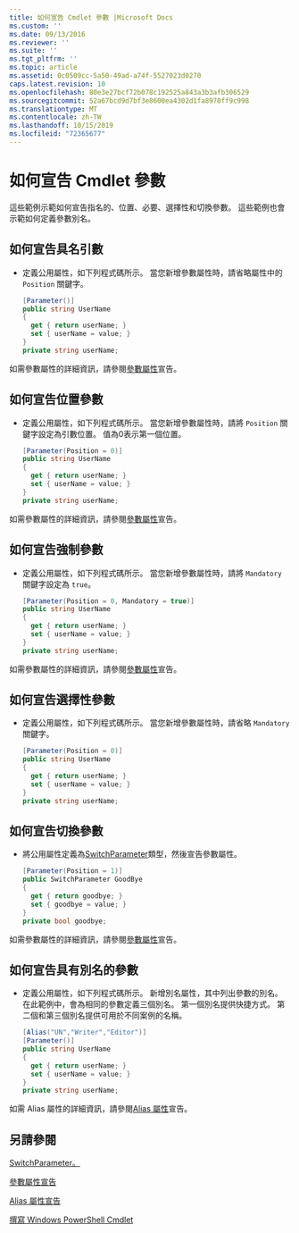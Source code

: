 ```yaml
---
title: 如何宣告 Cmdlet 參數 |Microsoft Docs
ms.custom: ''
ms.date: 09/13/2016
ms.reviewer: ''
ms.suite: ''
ms.tgt_pltfrm: ''
ms.topic: article
ms.assetid: 0c0509cc-5a50-49ad-a74f-5527023d0270
caps.latest.revision: 10
ms.openlocfilehash: 80e3e27bcf72b078c192525a843a3b3afb306529
ms.sourcegitcommit: 52a67bcd9d7bf3e8600ea4302d1fa8970ff9c998
ms.translationtype: MT
ms.contentlocale: zh-TW
ms.lasthandoff: 10/15/2019
ms.locfileid: "72365677"
---
```

# <a name="how-to-declare-cmdlet-parameters"></a>如何宣告 Cmdlet 參數

這些範例示範如何宣告指名的、位置、必要、選擇性和切換參數。 這些範例也會示範如何定義參數別名。

## <a name="how-to-declare-a-named-parameter"></a>如何宣告具名引數

- 定義公用屬性，如下列程式碼所示。 當您新增參數屬性時，請省略屬性中的 `Position` 關鍵字。

    ```csharp
    [Parameter()]
    public string UserName
    {
      get { return userName; }
      set { userName = value; }
    }
    private string userName;
    ```

如需參數屬性的詳細資訊，請參閱[參數屬性](./parameter-attribute-declaration.md)宣告。

## <a name="how-to-declare-a-positional-parameter"></a>如何宣告位置參數

- 定義公用屬性，如下列程式碼所示。 當您新增參數屬性時，請將 `Position` 關鍵字設定為引數位置。 值為0表示第一個位置。

    ```csharp
    [Parameter(Position = 0)]
    public string UserName
    {
      get { return userName; }
      set { userName = value; }
    }
    private string userName;
    ```

如需參數屬性的詳細資訊，請參閱[參數屬性](./parameter-attribute-declaration.md)宣告。

## <a name="how-to-declare-a-mandatory-parameter"></a>如何宣告強制參數

- 定義公用屬性，如下列程式碼所示。 當您新增參數屬性時，請將 `Mandatory` 關鍵字設定為 `true`。

    ```csharp
    [Parameter(Position = 0, Mandatory = true)]
    public string UserName
    {
      get { return userName; }
      set { userName = value; }
    }
    private string userName;
    ```

如需參數屬性的詳細資訊，請參閱[參數屬性](./parameter-attribute-declaration.md)宣告。

## <a name="how-to-declare-an-optional-parameter"></a>如何宣告選擇性參數

- 定義公用屬性，如下列程式碼所示。 當您新增參數屬性時，請省略 `Mandatory` 關鍵字。

    ```csharp
    [Parameter(Position = 0)]
    public string UserName
    {
      get { return userName; }
      set { userName = value; }
    }
    private string userName;
    ```

## <a name="how-to-declare-a-switch-parameter"></a>如何宣告切換參數

- 將公用屬性定義為[SwitchParameter](/dotnet/api/System.Management.Automation.SwitchParameter)類型，然後宣告參數屬性。

    ```csharp
    [Parameter(Position = 1)]
    public SwitchParameter GoodBye
    {
      get { return goodbye; }
      set { goodbye = value; }
    }
    private bool goodbye;
    ```

如需參數屬性的詳細資訊，請參閱[參數屬性](./parameter-attribute-declaration.md)宣告。

## <a name="how-to-declare-a-parameter-with-aliases"></a>如何宣告具有別名的參數

- 定義公用屬性，如下列程式碼所示。 新增別名屬性，其中列出參數的別名。 在此範例中，會為相同的參數定義三個別名。 第一個別名提供快捷方式。 第二個和第三個別名提供可用於不同案例的名稱。

    ```csharp
    [Alias("UN","Writer","Editor")]
    [Parameter()]
    public string UserName
    {
      get { return userName; }
      set { userName = value; }
    }
    private string userName;
    ```

如需 Alias 屬性的詳細資訊，請參閱[Alias 屬性](./alias-attribute-declaration.md)宣告。

## <a name="see-also"></a>另請參閱

[SwitchParameter。](/dotnet/api/System.Management.Automation.SwitchParameter)

[參數屬性宣告](./parameter-attribute-declaration.md)

[Alias 屬性宣告](./alias-attribute-declaration.md)

[撰寫 Windows PowerShell Cmdlet](./writing-a-windows-powershell-cmdlet.md)
